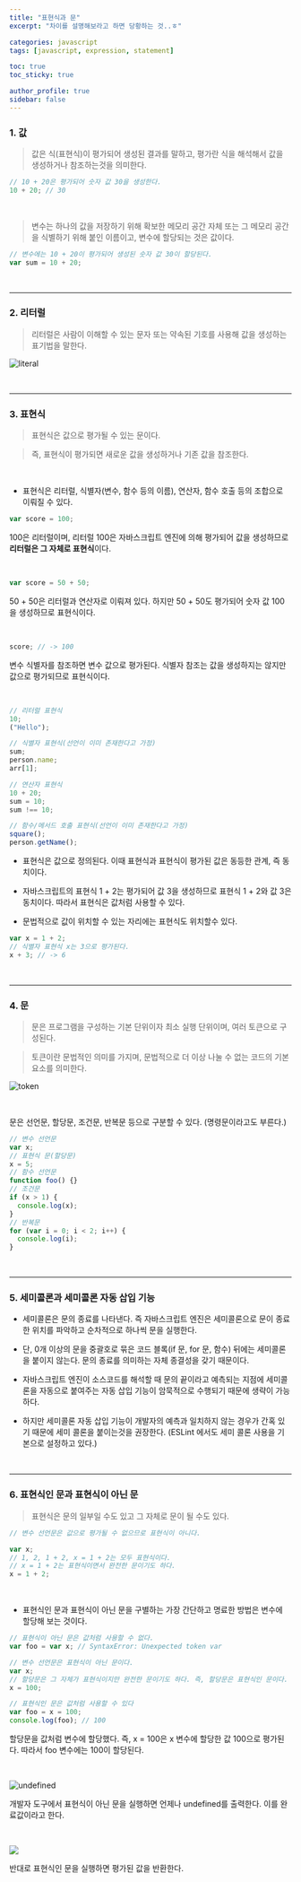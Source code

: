 ```yaml
---
title: "표현식과 문"
excerpt: "차이를 설명해보라고 하면 당황하는 것..ㅎ"

categories: javascript
tags: [javascript, expression, statement]

toc: true
toc_sticky: true

author_profile: true
sidebar: false
---
```


### 1. 값

> 값은 식(표현식)이 평가되어 생성된 결과를 말하고,
> 평가란 식을 해석해서 값을 생성하거나 참조하는것을 의미한다.

```js
// 10 + 20은 평가되어 숫자 값 30을 생성한다.
10 + 20; // 30
```

<br>

> 변수는 하나의 값을 저장하기 위해 확보한 메모리 공간 자체 또는 그 메모리 공간을 식별하기 위해 붙인 이름이고,
> 변수에 할당되는 것은 값이다.

```js
// 변수에는 10 + 20이 평가되어 생성된 숫자 값 30이 할당된다.
var sum = 10 + 20;
```

<br>

---

### 2. 리터럴

> 리터럴은 사람이 이해할 수 있는 문자 또는 약속된 기호를 사용해 값을 생성하는 표기법을 말한다.

![literal](/assets/images/js/literal.png)

<br>

---

### 3. 표현식

> 표현식은 값으로 평가될 수 있는 문이다.

> 즉, 표현식이 평가되면 새로운 값을 생성하거나 기존 값을 참조한다.

<br>

- 표현식은 리터럴, 식별자(변수, 함수 등의 이름), 연산자, 함수 호출 등의 조합으로 이뤄질 수 있다.

```js
var score = 100;
```

100은 리터럴이며, 리터럴 100은 자바스크립트 엔진에 의해 평가되어 값을 생성하므로 **리터럴은 그 자체로 표현식**이다.

<br>

```js
var score = 50 + 50;
```

50 + 50은 리터럴과 연산자로 이뤄져 있다. 하지만 50 + 50도 평가되어 숫자 값 100을 생성하므로 표현식이다.

<br>

```js
score; // -> 100
```

변수 식별자를 참조하면 변수 값으로 평가된다. 식별자 참조는 값을 생성하지는 않지만 값으로 평가되므로 표현식이다.

<br>

```js
// 리터럴 표현식
10;
("Hello");

// 식별자 표현식(선언이 이미 존재한다고 가정)
sum;
person.name;
arr[1];

// 연산자 표현식
10 + 20;
sum = 10;
sum !== 10;

// 함수/메서드 호출 표현식(선언이 이미 존재한다고 가정)
square();
person.getName();
```

- 표현식은 값으로 정의된다. 이때 표현식과 표현식이 평가된 값은 동등한 관계, 즉 동치이다.

- 자바스크립트의 표현식 1 + 2는 평가되어 값 3을 생성하므로 표현식 1 + 2와 값 3은 동치이다. 따라서 표현식은 값처럼 사용할 수 있다.

- 문법적으로 값이 위치할 수 있는 자리에는 표현식도 위치할수 있다.

```js
var x = 1 + 2;
// 식별자 표현식 x는 3으로 평가된다.
x + 3; // -> 6
```

<br>

---

### 4. 문

> 문은 프로그램을 구성하는 기본 단위이자 최소 실행 단위이며, 여러 토큰으로 구성된다.

> 토큰이란 문법적인 의미를 가지며, 문법적으로 더 이상 나눌 수 없는 코드의 기본 요소를 의미한다.

![token](/assets/images/js/token.png)

<br>

문은 선언문, 할당문, 조건문, 반복문 등으로 구분할 수 있다. (명령문이라고도 부른다.)

```js
// 변수 선언문
var x;
// 표현식 문(할당문)
x = 5;
// 함수 선언문
function foo() {}
// 조건문
if (x > 1) {
  console.log(x);
}
// 반복문
for (var i = 0; i < 2; i++) {
  console.log(i);
}
```

<br>

---

### 5. 세미콜론과 세미콜론 자동 삽입 기능

- 세미콜론은 문의 종료를 나타낸다. 즉 자바스크립트 엔진은 세미콜론으로 문이 종료한 위치를 파악하고 순차적으로 하나씩 문을 실행한다.

- 단, 0개 이상의 문을 중괄호로 묶은 코드 블록(if 문, for 문, 함수) 뒤에는 세미콜론을 붙이지 않는다. 문의 종료를 의미하는 자체 종결성을 갖기 때문이다.

- 자바스크립트 엔진이 소스코드를 해석할 때 문의 끝이라고 예측되는 지점에 세미콜론을 자동으로 붙여주는 자동 삽입 기능이 암묵적으로 수행되기 때문에 생략이 가능하다.

- 하지만 세미콜론 자동 삽입 기능이 개발자의 예측과 일치하지 않는 경우가 간혹 있기 때문에 세미 콜론을 붙이는것을 권장한다. (ESLint 에서도 세미 콜론 사용을 기본으로 설정하고 있다.)

<br>

---

### 6. 표현식인 문과 표현식이 아닌 문

> 표현식은 문의 일부일 수도 있고 그 자체로 문이 될 수도 있다.

```js
// 변수 선언문은 값으로 평가될 수 없으므로 표현식이 아니다.

var x;
// 1, 2, 1 + 2, x = 1 + 2는 모두 표현식이다.
// x = 1 + 2는 표현식이면서 완전한 문이기도 하다.
x = 1 + 2;
```

<br>

- 표현식인 문과 표현식이 아닌 문을 구별하는 가장 간단하고 명료한 방법은 변수에 할당해 보는 것이다.

```js
// 표현식이 아닌 문은 값처럼 사용할 수 없다.
var foo = var x; // SyntaxError: Unexpected token var

// 변수 선언문은 표현식이 아닌 문이다.
var x;
// 할당문은 그 자체가 표현식이지만 완전한 문이기도 하다. 즉, 할당문은 표현식인 문이다.
x = 100;

// 표현식인 문은 값처럼 사용할 수 있다
var foo = x = 100;
console.log(foo); // 100
```

할당문을 값처럼 변수에 할당했다. 즉, x = 100은 x 변수에 할당한 값 100으로 평가된다. 따라서 foo 변수에는 100이 할당된다.

<br>

![undefined](/assets/images/js/undefined.png)

개발자 도구에서 표현식이 아닌 문을 실행하면 언제나 undefined를 출력한다. 이를 완료값이라고 한다.

<br>

![](/assets/images/js/defined.png)

반대로 표현식인 문을 실행하면 평가된 값을 반환한다.
